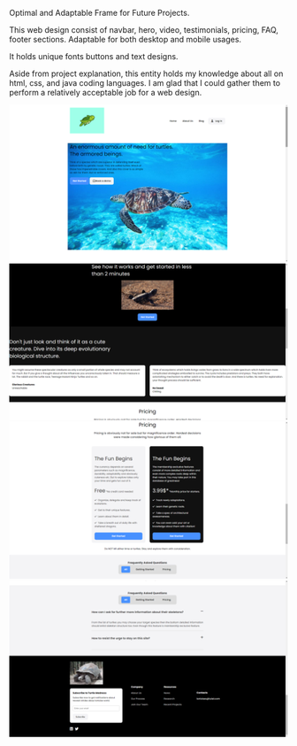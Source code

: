Optimal and Adaptable Frame for Future Projects.


This web design consist of navbar, hero, video, testimonials, pricing, FAQ, footer sections.
Adaptable for both desktop and mobile usages.


It holds unique fonts buttons and text designs.

Aside from project explanation, this entity holds my knowledge about all on html, css, and java coding languages.
I am glad that I could gather them to perform a relatively acceptable job for a web design.



![ss.png](.\images\ss.png)
![ss1.png](.\images\ss1.png)
![ss2.png](.\images\ss2.png)
![ss3.png](.\images\ss3.png)
